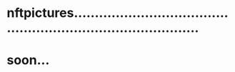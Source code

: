# nftpictures...................................................................................
# soon...

